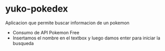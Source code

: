 # yuko-pokedex
Aplicacion que permite buscar informacion de un pokemon
- Consumo de API Pokemon Free
- Insertamos el nombre en el textbox y luego damos enter para iniciar la busqueda
